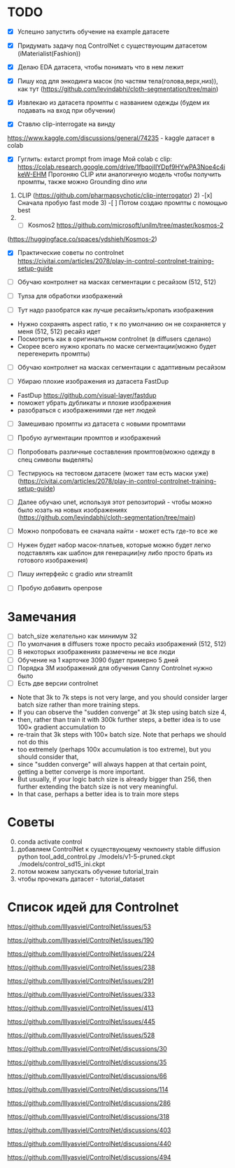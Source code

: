# TODO

-[x] Успешно запустить обучение на example датасете 

-[x] Придумать задачу под ControlNet с существующим датасетом (iMaterialist(Fashion))

-[x] Делаю EDA датасета, чтобы понимать что в нем лежит

-[x] Пишу код для энкодинга масок (по частям тела(голова,верх,низ)), как тут (https://github.com/levindabhi/cloth-segmentation/tree/main)

-[x] Извлекаю из датасета промпты с названием одежды (будем их подавать на вход при обучении)

-[x] Ставлю clip-interrogate на винду

https://www.kaggle.com/discussions/general/74235 - kaggle датасет в colab
-[x] Гуглить: extarct prompt from image
Мой colab с clip: https://colab.research.google.com/drive/1fbqojIlYDpf9HYwPA3Noe4c4ikeW-EHM
Прогоняю CLIP или аналогичную модель чтобы получить промпты, также можно Grounding dino или
1) CLIP (https://github.com/pharmapsychotic/clip-interrogator)
   2) -[x] Сначала пробую fast mode
   3) -[ ] Потом создаю промпты с помощью best
2) -[ ] Kosmos2 https://github.com/microsoft/unilm/tree/master/kosmos-2

 (https://huggingface.co/spaces/ydshieh/Kosmos-2)

- [x] Практические советы по controlnet https://civitai.com/articles/2078/play-in-control-controlnet-training-setup-guide

-[ ] Обучаю контролнет на масках сегментации с ресайзом (512, 512)

- [ ] Тулза для обработки изображений
 
- [ ] Тут надо разобратся как лучше ресайзить/кропать изображения
- Нужно сохранять aspect ratio, т к по умолчанию он не сохраняется у меня (512, 512) ресайз идет
- Посмотреть как в оригинальном controlnet (в diffusers сделано)
- Скорее всего нужно кропать по маске сегментации(можно будет перегенерить промпты)

-[ ] Обучаю контролнет на масках сегментации с адаптивным ресайзом

-[ ] Убираю плохие изображения из датасета FastDup
- FastDup https://github.com/visual-layer/fastdup
- поможет убрать дубликаты и плохие изображения
- разобраться с изображениями где нет людей


-[ ] Замешиваю промпты из датасета с новыми промптами

-[ ] Пробую аугментации промптов и изображений

- [ ] Попробовать различные составления промптов(можно одежду в спец символы выделять)

- [ ] Тестируюсь на тестовом датасете (может там есть маски уже) (https://civitai.com/articles/2078/play-in-control-controlnet-training-setup-guide)


-[ ] Далее обучаю unet, используя этот репозиторий - чтобы можно было юзать на новых изображениях (https://github.com/levindabhi/cloth-segmentation/tree/main)
-[ ] Можно попробовать ее сначала найти - может есть где-то все же 

- [ ] Нужен будет набор масок-платьев, которые можно будет легко подставлять как шаблон для генерации(ну либо просто брать из готового изображения)

-[ ] Пишу интерфейс с gradio или streamlit

-[ ] Пробую добавить openpose


# Замечания

-[ ] batch_size желательно как минимум 32
-[ ] По умолчания в diffusers тоже просто ресайз изображений (512, 512)
-[ ] В некоторых изображениях размечены не все люди
-[ ] Обучение на 1 карточке 3090 будет примерно 5 дней
-[ ] Порядка 3M изображений для обучения Canny Controlnet нужно было
-[ ] Есть две версии controlnet
- Note that 3k to 7k steps is not very large, and you should consider larger batch size rather than more training steps.
- If you can observe the "sudden converge" at 3k step using batch size 4,
- then, rather than train it with 300k further steps, a better idea is to use 100× gradient accumulation to 
- re-train that 3k steps with 100× batch size. Note that perhaps we should not do this
- too extremely (perhaps 100x accumulation is too extreme), but you should consider that,
- since "sudden converge" will always happen at that certain point, getting a better converge is more important.
- But usually, if your logic batch size is already bigger than 256, then further extending the batch size is not very meaningful.
- In that case, perhaps a better idea is to train more steps

# Советы

0) conda activate control
1) добавляем ControlNet к существующему чекпоинту stable diffusion
python tool_add_control.py ./models/v1-5-pruned.ckpt ./models/control_sd15_ini.ckpt
2) потом можем запускать обучение tutorial_train
3) чтобы прочекать датасет - tutorial_dataset


# Список идей для Controlnet

https://github.com/lllyasviel/ControlNet/issues/53

https://github.com/lllyasviel/ControlNet/issues/190

https://github.com/lllyasviel/ControlNet/issues/224

https://github.com/lllyasviel/ControlNet/issues/238

https://github.com/lllyasviel/ControlNet/issues/291

https://github.com/lllyasviel/ControlNet/issues/333

https://github.com/lllyasviel/ControlNet/issues/413

https://github.com/lllyasviel/ControlNet/issues/445

https://github.com/lllyasviel/ControlNet/issues/528

https://github.com/lllyasviel/ControlNet/discussions/30

https://github.com/lllyasviel/ControlNet/discussions/35

https://github.com/lllyasviel/ControlNet/discussions/66

https://github.com/lllyasviel/ControlNet/discussions/114

https://github.com/lllyasviel/ControlNet/discussions/286

https://github.com/lllyasviel/ControlNet/discussions/318

https://github.com/lllyasviel/ControlNet/discussions/403

https://github.com/lllyasviel/ControlNet/discussions/440

https://github.com/lllyasviel/ControlNet/discussions/494

